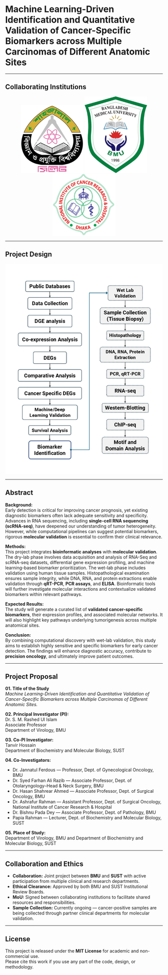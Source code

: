 # Machine Learning-Driven Identification and Quantitative Validation of Cancer-Specific Biomarkers across Multiple Carcinomas of Different Anatomic Sites

---

## Collaborating Institutions

<div align="center">
  <img src="BMU_PROJECT/design/Shahjalal_University_of_Science_and_Technology_logo.png" alt="SUST Logo" width="200"/>
  <img src="BMU_PROJECT/design/Bangladesh_Medical_University_Logo.png" alt="BMU Logo" width="200"/>
  <img src="BMU_PROJECT/design/NICRH_logo.png" alt="NICRH Logo" width="200"/>
</div>

---

## Project Design

![Project Design](BMU_PROJECT/design/Project_Design_Cancer_PG_19_Apr_25.png)

---
## Abstract

**Background:**  
Early detection is critical for improving cancer prognosis, yet existing diagnostic biomarkers often lack adequate sensitivity and specificity. Advances in RNA sequencing, including **single-cell RNA sequencing (scRNA-seq)**, have deepened our understanding of tumor heterogeneity. However, while computational pipelines can suggest potential biomarkers, rigorous **molecular validation** is essential to confirm their clinical relevance.

**Methods:**  
This project integrates **bioinformatic analyses** with **molecular validation**. The dry-lab phase involves data acquisition and analysis of RNA-Seq and scRNA-seq datasets, differential gene expression profiling, and machine learning-based biomarker prioritization. The wet-lab phase includes validation using human tissue samples. Histopathological examination ensures sample integrity, while DNA, RNA, and protein extractions enable validation through **qRT-PCR**, **PCR assays**, and **ELISA**. Bioinformatic tools will further investigate molecular interactions and contextualize validated biomarkers within relevant pathways.

**Expected Results:**  
The study will generate a curated list of **validated cancer-specific biomarkers**, their expression profiles, and associated molecular networks. It will also highlight key pathways underlying tumorigenesis across multiple anatomical sites.

**Conclusion:**  
By combining computational discovery with wet-lab validation, this study aims to establish highly sensitive and specific biomarkers for early cancer detection. The findings will enhance diagnostic accuracy, contribute to **precision oncology**, and ultimately improve patient outcomes.

---

## Project Proposal

**01. Title of the Study**  
*Machine Learning-Driven Identification and Quantitative Validation of Cancer-Specific Biomarkers across Multiple Carcinomas of Different Anatomic Sites.*

**02. Principal Investigator (PI):**  
Dr. S. M. Rashed Ul Islam  
Associate Professor  
Department of Virology, BMU  

**03. Co-PI Investigator:**  
Tanvir Hossain  
Department of Biochemistry and Molecular Biology, SUST  

**04. Co-Investigators:**  
- Dr. Jannatul Ferdous — Professor, Dept. of Gynecological Oncology, BMU  
- Dr. Syed Farhan Ali Razib — Associate Professor, Dept. of Otolaryngology–Head & Neck Surgery, BMU  
- Dr. Hasan Shahrear Ahmed — Associate Professor, Dept. of Surgical Oncology, BMU  
- Dr. Ashrafur Rahman — Assistant Professor, Dept. of Surgical Oncology, National Institute of Cancer Research & Hospital  
- Dr. Bishnu Pada Dey — Associate Professor, Dept. of Pathology, BMU  
- Papia Rahman — Lecturer, Dept. of Biochemistry and Molecular Biology, SUST  

**05. Place of Study:**  
Department of Virology, BMU and Department of Biochemistry and Molecular Biology, SUST  

---

## Collaboration and Ethics

- **Collaboration:** Joint project between **BMU** and **SUST** with active participation from multiple clinical and research departments.  
- **Ethical Clearance:** Approved by both BMU and SUST Institutional Review Boards.  
- **MoU:** Signed between collaborating institutions to facilitate shared resources and responsibilities.  
- **Sample Collection:** Currently ongoing — cancer-positive samples are being collected through partner clinical departments for molecular validation.  

---

## License

This project is released under the **MIT License** for academic and non-commercial use.  
Please cite this work if you use any part of the code, design, or methodology.

